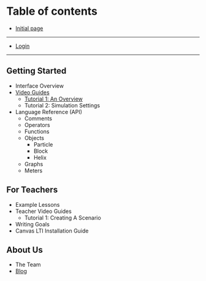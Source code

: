 # Table of contents

* [Initial page](README.md)
---
* [Login](https://tychos.org/login)
---

## Getting Started

* Interface Overview
* [Video Guides](getting-started/video-guides/README.md)
  * [Tutorial 1: An Overview](getting-started/video-guides/tutorial-1-an-overview.md)
  * Tutorial 2: Simulation Settings
* Language Reference \(API\)
  * Comments
  * Operators
  * Functions
  * Objects
    * Particle
    * Block
    * Helix
  * Graphs
  * Meters

## For Teachers

* Example Lessons
* Teacher Video Guides
  * Tutorial 1: Creating A Scenario
* Writing Goals
* Canvas LTI Installation Guide

## About Us

* The Team
* [Blog](http://blog.tychos.org/)

